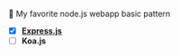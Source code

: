 😬 My favorite node.js webapp basic pattern
- [x] [**Express.js**](https://github.com/enchoyism/nodejs-pattern/express)
- [ ] **Koa.js**
